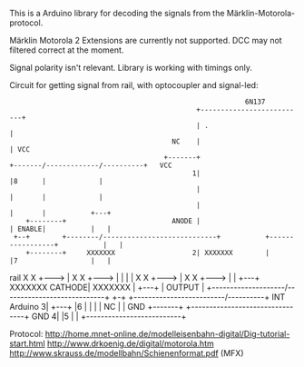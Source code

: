 This is a Arduino library for decoding the signals from the Märklin-Motorola-protocol.

Märklin Motorola 2 Extensions are currently not supported. DCC may not filtered correct at the moment.

Signal polarity isn't relevant. Library is working with timings only.





Circuit for getting signal from rail, with optocoupler and signal-led:

                                                              6N137
                                                  +--------------------------+
                                                  | .                        |
                                            NC    |                          | VCC
                                          +-------+                          +-------/-------------/----------+   VCC
                                                 1|                          |8      |             |
                                                  |                          |       |             |
                                                  |                          |       |           +---+
        +--------+                          ANODE |                          | ENABLE|           |   |
     +--+        +--------/----------------------------+           +-----------------+           |   |
        +--------+     XXXXXXX                   2| XXXXXXX        |         |7                  |   |
rail                     X X   +--->              |  X   X  +--->  |         |                   |   |
                        X   X  +--->              |   X X   +--->  |         |                   +---+
                       XXXXXXX             CATHODE| XXXXXXX        | +---+   | OUTPUT              |
     +--------------------/----------------------------+           +-+   +-------------------------/----------+   INT Arduino
                                                 3|                  +---+   |6
                                                  |                          |
                                                  |                          |
                                            NC    |                          | GND
                                          +-------+                          +--------------------------------+   GND
                                                 4|                          |5
                                                  |                          |
                                                  +--------------------------+


													  
													  
Protocol:
http://home.mnet-online.de/modelleisenbahn-digital/Dig-tutorial-start.html
http://www.drkoenig.de/digital/motorola.htm
http://www.skrauss.de/modellbahn/Schienenformat.pdf (MFX)
